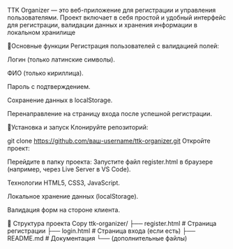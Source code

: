 TTK Organizer — это веб-приложение для регистрации и управления пользователями. Проект включает в себя простой и удобный интерфейс для регистрации, валидации данных и хранения информации в локальном хранилище


📌Основные функции
Регистрация пользователей с валидацией полей:

Логин (только латинские символы).

ФИО (только кириллица).

Пароль с подтверждением.

Сохранение данных в localStorage.

Перенаправление на страницу входа после успешной регистрации.


🚀Установка и запуск
Клонируйте репозиторий:


git clone https://github.com/ваш-username/ttk-organizer.git
Откройте проект:

Перейдите в папку проекта:
Запустите файл register.html в браузере (например, через Live Server в VS Code).


Технологии
HTML5, CSS3, JavaScript.

Локальное хранение данных (localStorage).

Валидация форм на стороне клиента.

📂 Структура проекта
Copy
ttk-organizer/
├── register.html        # Страница регистрации
├── login.html           # Страница входа (если есть)
├── README.md            # Документация
└── (дополнительные файлы)
